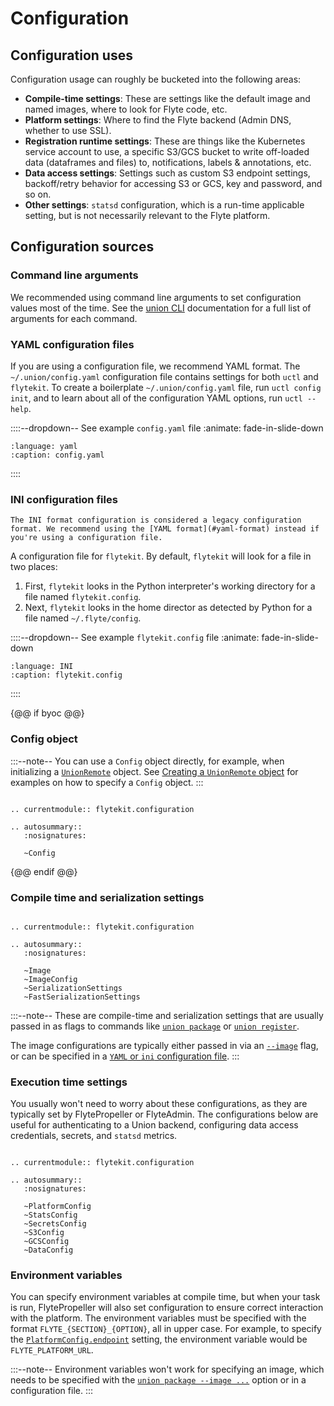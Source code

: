 # Configuration

## Configuration uses

Configuration usage can roughly be bucketed into the following areas:

- **Compile-time settings**: These are settings like the default image and named images, where to look for Flyte code, etc.
- **Platform settings**: Where to find the Flyte backend (Admin DNS, whether to use SSL).
- **Registration runtime settings**: These are things like the Kubernetes service account to use, a specific S3/GCS bucket to write off-loaded data (dataframes and files) to, notifications, labels & annotations, etc.
- **Data access settings**: Settings such as custom S3 endpoint settings, backoff/retry behavior for accessing S3 or GCS, key and password, and so on.
- **Other settings**: `statsd` configuration, which is a run-time applicable setting, but is not necessarily relevant to the Flyte platform.

## Configuration sources

### Command line arguments

We recommended using command line arguments to set configuration values most of the time. See the [union CLI](../../union-cli.md) documentation for a full list of arguments for each command.

### YAML configuration files

If you are using a configuration file, we recommend YAML format. The `~/.union/config.yaml` configuration file contains settings for both `uctl` and `flytekit`. To create a boilerplate `~/.union/config.yaml` file, run `uctl config init`, and to learn about all of the configuration YAML options, run `uctl --help`.

::::--dropdown-- See example `config.yaml` file
:animate: fade-in-slide-down

```--rli-- https://raw.githubusercontent.com/flyteorg/flytekit/master/tests/flytekit/unit/configuration/configs/sample.yaml
:language: yaml
:caption: config.yaml
```

::::

### INI configuration files

```--warning--
The INI format configuration is considered a legacy configuration format. We recommend using the [YAML format](#yaml-format) instead if you're using a configuration file.
```

A configuration file for `flytekit`. By default, `flytekit` will look for a file in two places:

1. First, `flytekit` looks in the Python interpreter's working directory for a file named `flytekit.config`.
2. Next, `flytekit` looks in the home director as detected by Python for a file named `~/.flyte/config`.

::::--dropdown-- See example `flytekit.config` file
:animate: fade-in-slide-down

```--rli-- https://raw.githubusercontent.com/flyteorg/flytekit/master/tests/flytekit/unit/configuration/configs/images.config
:language: INI
:caption: flytekit.config
```

::::

{@@ if byoc @@}

### Config object

:::--note--
You can use a `Config` object directly, for example, when initializing a [`UnionRemote`](../../../api-reference/union-sdk/union-remote/index.md) object. See [Creating a `UnionRemote` object](../../../user-guide/development-cycle/union-remote/index.md#creating-a-unionremote-object) for examples on how to specify a `Config` object.
:::

```--eval-rst--

.. currentmodule:: flytekit.configuration

.. autosummary::
   :nosignatures:

   ~Config
```

{@@ endif @@}

### Compile time and serialization settings

```--eval-rst--

.. currentmodule:: flytekit.configuration

.. autosummary::
   :nosignatures:

   ~Image
   ~ImageConfig
   ~SerializationSettings
   ~FastSerializationSettings
```

:::--note--
These are compile-time and serialization settings that are usually passed in as flags to commands like [`union package`](../../union-cli.md#union-package) or [`union register`](../../union-cli.md#union-cli-commands).

The image configurations are typically either passed in via an [`--image`](../../union-cli.md#cmdoption-union-build-i) flag, or can be specified in a [`YAML` or `ini` configuration file](#configuration-files).
:::

### Execution time settings

You usually won't need to worry about these configurations, as they are typically set by FlytePropeller or
FlyteAdmin. The configurations below are useful for authenticating to a Union backend, configuring data access
credentials, secrets, and `statsd` metrics.

```--eval-rst--

.. currentmodule:: flytekit.configuration

.. autosummary::
   :nosignatures:

   ~PlatformConfig
   ~StatsConfig
   ~SecretsConfig
   ~S3Config
   ~GCSConfig
   ~DataConfig
```

### Environment variables

You can specify environment variables at compile time, but when your task is run, FlytePropeller will also set configuration to ensure correct interaction with the platform. The environment variables must be specified with the format `FLYTE_{SECTION}_{OPTION}`, all in upper case. For example, to specify the [`PlatformConfig.endpoint`](./execution-time-settings.md#flytekit.configuration.PlatformConfig) setting, the environment variable would be `FLYTE_PLATFORM_URL`.

:::--note--
Environment variables won't work for specifying an image, which needs to be specified with the
[`union package --image ...`](../../union-cli.md#cmdoption-union-package-i) option or in a configuration file.
:::
